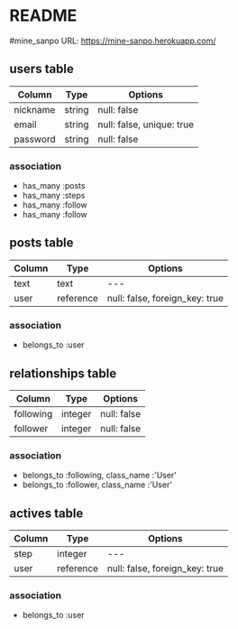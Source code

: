 # README
#mine_sanpo
URL: https://mine-sanpo.herokuapp.com/
## users table
|Column|Type|Options|
|------|----|-------|
|nickname|string|null: false|
|email|string|null: false, unique: true|
|password|string|null: false|

### association 
- has_many :posts
- has_many :steps
- has_many :follow
- has_many :follow

## posts table
|Column|Type|Options|
|------|----|-------|
|text|text|---|
|user|reference|null: false, foreign_key: true|

### association
- belongs_to :user

## relationships table
|Column|Type|Options|
|------|----|-------|
|following|integer|null: false|
|follower|integer|null: false|

### association 
- belongs_to :following, class_name :'User'
- belongs_to :follower, class_name :'User'

## actives table
|Column|Type|Options|
|------|----|-------|
|step|integer|---|
|user|reference|null: false, foreign_key: true|

### association
- belongs_to :user
